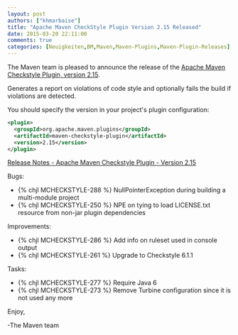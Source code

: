 ```yaml
---
layout: post
authors: ["khmarbaise"]
title: "Apache Maven CheckStyle Plugin Version 2.15 Released"
date: 2015-03-20 22:11:00
comments: true
categories: [Neuigkeiten,BM,Maven,Maven-Plugins,Maven-Plugin-Releases]
---
```

The Maven team is pleased to announce the release of the [Apache Maven
Checkstyle Plugin, version 2.15](http://maven.apache.org/plugins/maven-checkstyle-plugin/).

Generates a report on violations of code style and optionally fails the build
if violations are detected.


You should specify the version in your project's plugin configuration:

``` xml
<plugin>
  <groupId>org.apache.maven.plugins</groupId>
  <artifactId>maven-checkstyle-plugin</artifactId>
  <version>2.15</version>
</plugin>
```

<!-- more -->

[Release Notes - Apache Maven Checkstyle Plugin - Version 2.15](http://jira.codehaus.org/secure/ReleaseNote.jspa?projectId=11127&version=20762)

Bugs:

 * {% chjl MCHECKSTYLE-288 %} NullPointerException during building a multi-module project
 * {% chjl MCHECKSTYLE-250 %} NPE on tying to load LICENSE.txt resource from non-jar plugin dependencies

Improvements:

 * {% chjl MCHECKSTYLE-286 %} Add info on ruleset used in console output
 * {% chjl MCHECKSTYLE-261 %} Upgrade to Checkstyle 6.1.1

Tasks:

 * {% chjl MCHECKSTYLE-277 %} Require Java 6
 * {% chjl MCHECKSTYLE-273 %} Remove Turbine configuration since it is not used any more

Enjoy,

-The Maven team
